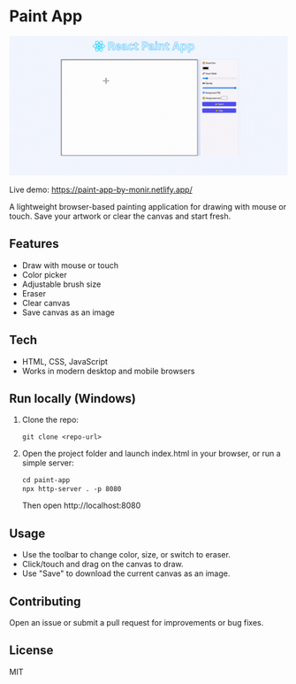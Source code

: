 # Paint App

![Overview](./overview.gif)

Live demo: https://paint-app-by-monir.netlify.app/

A lightweight browser-based painting application for drawing with mouse or touch. Save your artwork or clear the canvas and start fresh.

## Features
- Draw with mouse or touch
- Color picker
- Adjustable brush size
- Eraser
- Clear canvas
- Save canvas as an image

## Tech
- HTML, CSS, JavaScript
- Works in modern desktop and mobile browsers

## Run locally (Windows)
1. Clone the repo:
   ```
   git clone <repo-url>
   ```
2. Open the project folder and launch index.html in your browser, or run a simple server:
   ```
   cd paint-app
   npx http-server . -p 8080
   ```
   Then open http://localhost:8080

## Usage
- Use the toolbar to change color, size, or switch to eraser.
- Click/touch and drag on the canvas to draw.
- Use "Save" to download the current canvas as an image.

## Contributing
Open an issue or submit a pull request for improvements or bug fixes.

## License
MIT